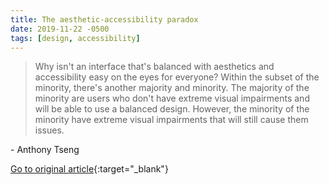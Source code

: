 ```yaml
---
title: The aesthetic-accessibility paradox
date: 2019-11-22 -0500
tags: [design, accessibility]
---
```


> Why isn't an interface that's balanced with aesthetics and accessibility easy on the eyes for everyone? Within the subset of the minority, there's another majority and minority. The majority of the minority are users who don't have extreme visual impairments and will be able to use a balanced design. However, the minority of the minority have extreme visual impairments that will still cause them issues.

\- Anthony Tseng

[Go to original article](https://uxmovement.com/thinking/the-aesthetic-accessibility-paradox/){:target="_blank"}